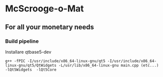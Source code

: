 # McScrooge-o-Mat
## For all your monetary needs

### Build pipeline

Installare qtbase5-dev

```
g++ -fPIC -I/usr/include/x86_64-linux-gnu/qt5 -I/usr/include/x86_64-linux-gnu/qt5/QtWidgets -L/usr/lib/x86_64-linux-gnu main.cpp (etc...) -lQt5Widgets  -lQt5Core
```
